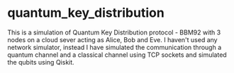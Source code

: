 # quantum_key_distribution

This is a simulation of Quantum Key Distribution protocol - BBM92 with 3 nodes on a cloud sever acting as Alice, Bob and Eve. I haven't used any network simulator, instead I have simulated the communication through a quantum channel and a classical channel using TCP sockets and simulated the qubits using Qiskit.
